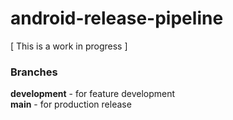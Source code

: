 # android-release-pipeline

[ This is a work in progress ]

### Branches

**development** - for feature development  
**main** - for production release
